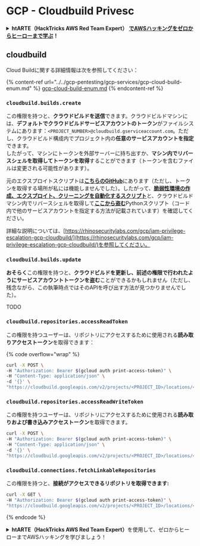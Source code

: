 # GCP - Cloudbuild Privesc

<details>

<summary><strong>htARTE（HackTricks AWS Red Team Expert）</strong> <a href="https://training.hacktricks.xyz/courses/arte"><strong>でAWSハッキングをゼロからヒーローまで学ぶ</strong></a><strong>！</strong></summary>

HackTricksをサポートする他の方法：

- **HackTricksで企業を宣伝したい**または**HackTricksをPDFでダウンロードしたい**場合は、[**SUBSCRIPTION PLANS**](https://github.com/sponsors/carlospolop)をチェックしてください！
- [**公式PEASS＆HackTricksスワッグ**](https://peass.creator-spring.com)を入手する
- [**The PEASS Family**](https://opensea.io/collection/the-peass-family)を発見し、独占的な[**NFTs**](https://opensea.io/collection/the-peass-family)のコレクションを見つける
- **💬 [Discordグループ](https://discord.gg/hRep4RUj7f)**に参加するか、[telegramグループ](https://t.me/peass)に参加するか、**Twitter** 🐦 [**@hacktricks_live**](https://twitter.com/hacktricks_live)をフォローする
- **ハッキングトリックを共有するには、[HackTricks](https://github.com/carlospolop/hacktricks)と[HackTricks Cloud](https://github.com/carlospolop/hacktricks-cloud)のGitHubリポジトリにPRを提出してください**

</details>

## cloudbuild

Cloud Buildに関する詳細情報は次を参照してください：

{% content-ref url="../../gcp-pentesting/gcp-services/gcp-cloud-build-enum.md" %}
[gcp-cloud-build-enum.md](../../gcp-pentesting/gcp-services/gcp-cloud-build-enum.md)
{% endcontent-ref %}

### `cloudbuild.builds.create`

この権限を持つと、**クラウドビルドを送信**できます。クラウドビルドマシンには、**デフォルトでクラウドビルドサービスアカウントのトークン**がファイルシステムにあります：`<PROJECT_NUMBER>@cloudbuild.gserviceaccount.com`。ただし、クラウドビルド構成内でプロジェクト内の**任意のサービスアカウントを指定**できます。\
したがって、マシンにトークンを外部サーバーに持ち出すか、**マシン内でリバースシェルを取得してトークンを取得**することができます（トークンを含むファイルは変更される可能性があります）。

元のエクスプロイトスクリプトは[**こちらのGitHub**](https://github.com/RhinoSecurityLabs/GCP-IAM-Privilege-Escalation/blob/master/ExploitScripts/cloudbuild.builds.create.py)にあります（ただし、トークンを取得する場所が私には機能しませんでした）。したがって、[**脆弱性環境の作成、エクスプロイト、クリーニングを自動化するスクリプト**](https://github.com/carlospolop/gcp_privesc_scripts/blob/main/tests/f-cloudbuild.builds.create.sh)と、クラウドビルドマシン内でリバースシェルを取得して[**ここから盗む**](https://github.com/carlospolop/gcp_privesc_scripts/blob/main/tests/f-cloudbuild.builds.create.py)Pythonスクリプト（コード内で他のサービスアカウントを指定する方法が記載されています）を確認してください。

詳細な説明については、[https://rhinosecuritylabs.com/gcp/iam-privilege-escalation-gcp-cloudbuild/](https://rhinosecuritylabs.com/gcp/iam-privilege-escalation-gcp-cloudbuild/)を参照してください。

### `cloudbuild.builds.update`

**おそらく**この権限を持つと、**クラウドビルドを更新し、前述の権限で行われたようにサービスアカウントトークンを盗む**ことができるかもしれません（ただし、残念ながら、この執筆時点ではそのAPIを呼び出す方法が見つかりませんでした）。

TODO

### `cloudbuild.repositories.accessReadToken`

この権限を持つユーザーは、リポジトリにアクセスするために使用される**読み取りアクセストークン**を取得できます：

{% code overflow="wrap" %}
```bash
curl -X POST \
-H "Authorization: Bearer $(gcloud auth print-access-token)" \
-H "Content-Type: application/json" \
-d '{}' \
"https://cloudbuild.googleapis.com/v2/projects/<PROJECT_ID>/locations/<LOCATION>/connections/<CONN_ID>/repositories/<repo-id>:accessReadToken"
```
### `cloudbuild.repositories.accessReadWriteToken`

この権限を持つユーザーは、リポジトリにアクセスするために使用される**読み取りおよび書き込みアクセストークン**を取得できます。
```bash
curl -X POST \
-H "Authorization: Bearer $(gcloud auth print-access-token)" \
-H "Content-Type: application/json" \
-d '{}' \
"https://cloudbuild.googleapis.com/v2/projects/<PROJECT_ID>/locations/<LOCATION>/connections/<CONN_ID>/repositories/<repo-id>:accessReadWriteToken"
```
### `cloudbuild.connections.fetchLinkableRepositories`

この権限を持つと、**接続がアクセスできるリポジトリを取得できます:**
```bash
curl -X GET \
-H "Authorization: Bearer $(gcloud auth print-access-token)" \
"https://cloudbuild.googleapis.com/v2/projects/<PROJECT_ID>/locations/<LOCATION>/connections/<CONN_ID>:fetchLinkableRepositories"
```
{% endcode %}

<details>

<summary><strong>htARTE（HackTricks AWS Red Team Expert）</strong>を使用して、ゼロからヒーローまでAWSハッキングを学びましょう！</summary>

HackTricksをサポートする他の方法：

- **HackTricksで企業を宣伝したい**場合や**HackTricksをPDFでダウンロード**したい場合は、[**SUBSCRIPTION PLANS**](https://github.com/sponsors/carlospolop)をチェックしてください！
- [**公式PEASS＆HackTricksスワッグ**](https://peass.creator-spring.com)を入手する
- [**The PEASS Family**](https://opensea.io/collection/the-peass-family)を発見し、独占的な[**NFTs**](https://opensea.io/collection/the-peass-family)コレクションを見つける
- **💬 [Discordグループ](https://discord.gg/hRep4RUj7f)**に参加するか、[telegramグループ](https://t.me/peass)に参加するか、**Twitter** 🐦 [**@hacktricks_live**](https://twitter.com/hacktricks_live)をフォローする
- **HackTricks**と[**HackTricks Cloud**](https://github.com/carlospolop/hacktricks-cloud)のgithubリポジトリにPRを提出して、あなたのハッキングトリックを共有する

</details>

